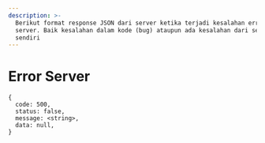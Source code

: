 ```yaml
---
description: >-
  Berikut format response JSON dari server ketika terjadi kesalahan error dari
  server. Baik kesalahan dalam kode (bug) ataupun ada kesalahan dari server
  sendiri
---
```


# Error Server

```
{
  code: 500,
  status: false,
  message: <string>,
  data: null,
}
```

